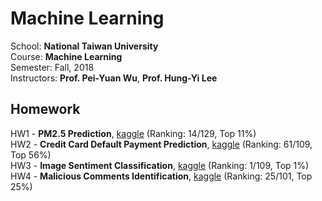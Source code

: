 # Machine Learning
School: **National Taiwan University** <br>
Course: **Machine Learning** <br>
Semester: Fall, 2018 <br>
Instructors: **Prof. Pei-Yuan Wu**, **Prof. Hung-Yi Lee** <br>

## Homework
HW1 - **PM2.5 Prediction**, [kaggle](https://www.kaggle.com/c/ml2018fall-hw1/leaderboard) (Ranking: 14/129, Top 11%)<br>
HW2 - **Credit Card Default Payment Prediction**, [kaggle](https://www.kaggle.com/c/ml2018fall-hw2/leaderboard) (Ranking: 61/109, Top 56%)<br>
HW3 - **Image Sentiment Classification**, [kaggle](https://www.kaggle.com/c/ml2018fall-hw3/leaderboard) (Ranking: 1/109, Top 1%)<br>
HW4 - **Malicious Comments Identification**, [kaggle](https://www.kaggle.com/c/ml2018fall-hw4/leaderboard) (Ranking: 25/101, Top 25%)<br>
